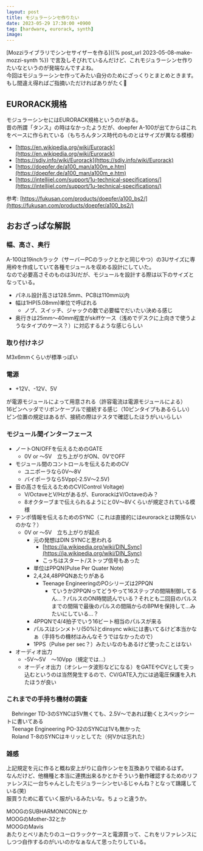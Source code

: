 ```yaml
---
layout: post
title: モジュラーシンセ作りたい
date: 2023-05-29 17:30:00 +0900
tag: [hardware, eurorack, synth]
image: 
---
```


[Mozziライブラリでシンセサイザーを作る]({% post_url 2023-05-08-make-mozzi-synth %}) で言及しそびれているんだけど、これモジュラーシンセ作りたいなというのが発端なんですよね。  
今回はモジュラーシンセ作ってみたい自分のためにざっくりとまとめときます。
もし間違え得ればご指摘いただければありがたく🙏

## EURORACK規格

モジュラーシンセにはEURORACK規格というのがある。  
昔の所謂「タンス」の時はなかったようだが、doepfer A-100が出てからはこれをベースに作られている（もちろんタンス時代のものとはサイズが異なる模様）  

* [https://en.wikipedia.org/wiki/Eurorack](https://en.wikipedia.org/wiki/Eurorack)
* [https://sdiy.info/wiki/Eurorack](https://sdiy.info/wiki/Eurorack)
* [https://doepfer.de/a100_man/a100m_e.htm](https://doepfer.de/a100_man/a100m_e.htm)
* [https://intellijel.com/support/1u-technical-specifications/](https://intellijel.com/support/1u-technical-specifications/)

参考: [https://fukusan.com/products/doepfer/a100_bs2/](https://fukusan.com/products/doepfer/a100_bs2/)

## おおざっぱな解説

### 幅、高さ、奥行

A-100は19inchラック（サーバーPCのラックとかと同じやつ）の3Uサイズに専用枠を作成していて各種モジュールを収める設計にしていた。  
なので必要高さそのものは3Uだが、モジュールを設計する際は以下のサイズとなっている。  

* パネル設計高さは128.5mm、PCBは110mm以内
* 幅は1HP(5.08mm)単位で呼ばれる
  * ノブ、スイッチ、ジャックの数で必要幅でだいたい決める感じ
* 奥行きは25mm～40mm程度がskiffケース（浅めでデスクに上向きで使うようなタイプのケース？）に対応するような感じらしい

### 取り付けネジ

M3x6mmくらいが標準っぽい

### 電源

* +12V、-12V、5V

が電源モジュールによって用意される（許容電流は電源モジュールによる）  
16ピンヘッダでリボンケーブルで接続する感じ（10ピンタイプもあるらしい）  
ピン位置の規定はあるが、接続の際はテスタで確認したほうがいいらしい  

### モジュール間インターフェース

* ノートON/OFFを伝えるためのGATE  
	* 0V or ～5V　立ち上がりがON、0VでOFF  
* モジュール間のコントロールを伝えるためのCV  
	* ユニポーラなら0V～8V 
	* バイポーラなら5Vpp(-2.5V～2.5V)
* 音の高さを伝えるためのCV(Control Voltage)  
	* V/OctaveとV/Hzがあるが、EurorackはV/Octaveのみ？  
	* 8オクターブまで伝えられるようにと0V～8Vくらいが規定されている模様  
* テンポ情報を伝えるためのSYNC（これは直接的にはeurorackとは関係ないのかな？）  
	* 0V or ～5V　立ち上がりが起点  
		* 元の発想はDIN SYNCと思われる  
			* [https://ja.wikipedia.org/wiki/DIN_Sync](https://ja.wikipedia.org/wiki/DIN_Sync)
			* こっちはスタート/ストップ信号もあった  
		* 単位はPPQN(Pulse Per Quater Note)  
		* 2,4,24,48PPQNあたりがある  
			* Teenage EngineeringのPOシリーズは2PPQN  
				* ていうか2PPQNってどうやって16ステップの間隔制御してるん…？パルスのON時間読んでいる？それとも二回目のパルスまでの間隔で最後のパルスの間隔からのBPMを保持して…みたいにしている…？  
		* 4PPQNで4/4拍子でいう16ビート相当のパルスが来る  
		* パルスはシンメトリ(50%)とdinsync wikiには書いてるけど本当かなぁ（手持ちの機材はみんなそうではなかったので）  
		* 1PPS（Pulse per sec？）みたいなのもあるけど使ったことはない  
* オーディオ出力  
	* -5V～5V　～10Vpp（規定では…）  
	* オーディオ出力（オシレータ波形などになる）をGATEやCVとして突っ込むというのは当然発生するので、CV/GATE入力には過電圧保護を入れたほうが良い  

### これまでの手持ち機材の調査
　Behringer TD-3のSYNCは5V無くても、2.5V～であれば動くとスペックシートに書いてある  
　Teenage Engineering PO-32のSYNCは1Vも無かった  
　Roland T-8のSYNCはキリッとしてた（何Vかは忘れた）  

### 雑感
上記規定を元に作ると概ね安上がりに自作シンセを互換ありで組めるはず。  
なんだけど、他機種と本当に連携出来るかとかそういう動作確認するためのリファレンスに一台ちゃんとしたモジュラーシンセいるじゃんね？となって躊躇している(笑)  
服買うために着ていく服がいるみたいな。ちょっと違うか。  

MOOGのSUBHARMONICONとか  
MOOGのMother-32とか  
MOOGのMavis  
あたりとベリあたりのユーロラックケースと電源買って、これをリファレンスにしつつ自作するのがいいのかなぁなんて思ったりしている。  

